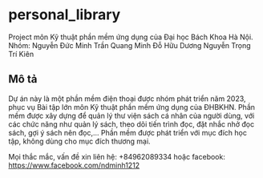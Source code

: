 # personal_library

Project môn Kỹ thuật phần mềm ứng dụng của Đại học Bách Khoa Hà Nội.
Nhóm:   Nguyễn Đức Minh
        Trần Quang Minh
        Đỗ Hữu Dương
        Nguyễn Trọng Trí Kiên

## Mô tả

Dự án này là một phần mềm điện thoại được nhóm phát triển năm 2023, phục vụ Bài tập lớn môn Kỹ thuật phần mềm ứng dụng của ĐHBKHN.
Phần mềm được xây dựng để quản lý thư viện sách cá nhân của người dùng, với các chức năng như quản lý sách, theo dõi tiến trình đọc, đặt nhắc nhở đọc sách, gợi ý sách nên đọc,...
Phần mềm được phát triển với mục đích học tập, không dùng cho mục đích thương mại.

Mọi thắc mắc, vấn đề xin liên hệ: +84962089334 hoặc facebook: https://www.facebook.com/ndminh1212
